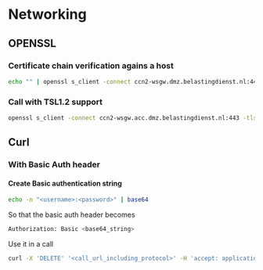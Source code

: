 # Networking

## OPENSSL
### Certificate chain verification agains a host

```bash
echo "" | openssl s_client -connect ccn2-wsgw.dmz.belastingdienst.nl:443 -showcerts 2>/dev/null
```

### Call with TSL1.2 support
```bash
openssl s_client -connect ccn2-wsgw.acc.dmz.belastingdienst.nl:443 -tls1_2
```



## Curl

### With Basic Auth header

#### Create Basic authentication string

```bash
echo -n "<username>:<password>" | base64
```
So that the basic auth header becomes

```bash
Authorization: Basic <base64_string>
```
Use it in a call
```bash
curl -X 'DELETE' '<call_url_including_protocol>' -H 'accept: application/json' -H 'Authorization: Basic <base64_string>' 
```

